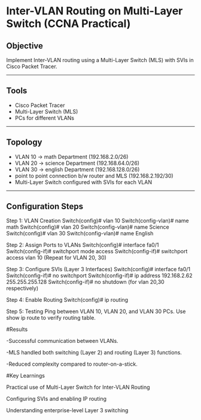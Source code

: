 # Inter-VLAN Routing on Multi-Layer Switch (CCNA Practical)

##  Objective
Implement Inter-VLAN routing using a Multi-Layer Switch (MLS) with SVIs in Cisco Packet Tracer.

---

##  Tools
- Cisco Packet Tracer
- Multi-Layer Switch (MLS)
- PCs for different VLANs

---

##  Topology
- VLAN 10 → math Department (192.168.2.0/26)
- VLAN 20 → science Department (192.168.64.0/26)
- VLAN 30 → english Department (192.168.128.0/26)
- point to point connection b/w router and MLS (192.168.2.192/30)
- Multi-Layer Switch configured with SVIs for each VLAN

---

## Configuration Steps

Step 1: VLAN Creation
Switch(config)# vlan 10
Switch(config-vlan)# name math
Switch(config)# vlan 20
Switch(config-vlan)# name Science
Switch(config)# vlan 30
Switch(config-vlan)# name English

Step 2: Assign Ports to VLANs
Switch(config)# interface fa0/1
Switch(config-if)# switchport mode access
Switch(config-if)# switchport access vlan 10
(Repeat for VLAN 20, 30)

Step 3: Configure SVIs (Layer 3 Interfaces)
Switch(config)# interface fa0/1
Switch(config-if)# no switchport
Switch(config-if)# ip address 192.168.2.62 255.255.255.128
Switch(config-if)# no shutdown
(for vlan 20,30 respectively)

Step 4: Enable Routing
Switch(config)# ip routing

Step 5: Testing
Ping between VLAN 10, VLAN 20, and VLAN 30 PCs.
Use show ip route to verify routing table.

#Results

-Successful communication between VLANs.

-MLS handled both switching (Layer 2) and routing (Layer 3) functions.

-Reduced complexity compared to router-on-a-stick.


#Key Learnings

Practical use of Multi-Layer Switch for Inter-VLAN Routing

Configuring SVIs and enabling IP routing

Understanding enterprise-level Layer 3 switching
